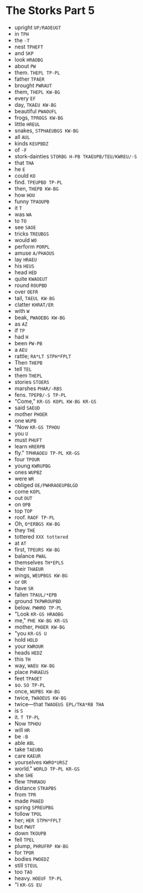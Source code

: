 # The Storks Part 5

* upright `UP/RAOEUGT`
* in `TPH`
* the `-T`
* nest `TPHEFT`
* and `SKP`
* look `HRAOBG`
* about `PW`
* them. `THEPL TP-PL`
* father `TPAER`
* brought `PWRAUT`
* them, `THEPL KW-BG`
* every `EF`
* day, `TKAEU KW-BG`
* beautiful `PWAOUFL`
* frogs, `TPROGS KW-BG`
* little `HREUL`
* snakes, `STPHAEUBGS KW-BG`
* all `AUL`
* kinds `KEUPBDZ`
* of `-F`
* stork-dainties `STORBG H-PB TKAEUPB/TEU/KWREU/-S`
* that `THA`
* he `E`
* could `KO`
* find. `TPEUPBD TP-PL`
* then, `THEPB KW-BG`
* how `HOU`
* funny `TPAOUPB`
* it `T`
* was `WA`
* to `TO`
* see `SAOE`
* tricks `TREUBGS`
* would `WO`
* perform `PORPL`
* amuse `A/PHAOUS`
* lay `HRAEU`
* his `HEUS`
* head `HED`
* quite `KWAOEUT`
* round `ROUPBD`
* over `OEFR`
* tail, `TAEUL KW-BG`
* clatter `KHRAT/ER`
* with `W`
* beak, `PWAOEBG KW-BG`
* as `AZ`
* if `TP`
* had `H`
* been `PW-PB`
* a `AEU`
* rattle; `RA*LT STPH*FPLT`
* Then `THEPB`
* tell `TEL`
* them `THEPL`
* stories `STOERS`
* marshes `PHAR/-RBS`
* fens. `TPEPB/-S TP-PL`
* "Come," `KR-GS KOPL KW-BG KR-GS`
* said `SAEUD`
* mother `PHOER`
* one `WUPB`
* "Now `KR-GS TPHOU`
* you `U`
* must `PHUFT`
* learn `HRERPB`
* fly." `TPHRAOEU TP-PL KR-GS`
* four `TPOUR`
* young `KWRUPBG`
* ones `WUPBZ`
* were `WR`
* obliged `OE/PWHRAOEUPBLGD`
* come `KOPL`
* out `OUT`
* on `OPB`
* top `TOP`
* roof. `RAOF TP-PL`
* Oh, `O*ERBGS KW-BG`
* they `THE`
* tottered `XXX tottered`
* at `AT`
* first, `TPEURS KW-BG`
* balance `PWAL`
* themselves `TH*EPLS`
* their `THAEUR`
* wings, `WEUPBGS KW-BG`
* or `OR`
* have `SR`
* fallen `TPAUL/*EPB`
* ground `TKPWROUPBD`
* below. `PWHRO TP-PL`
* "Look `KR-GS HRAOBG`
* me," `PHE KW-BG KR-GS`
* mother, `PHOER KW-BG`
* "you `KR-GS U`
* hold `HOLD`
* your `KWROUR`
* heads `HEDZ`
* this `TH`
* way, `WAEU KW-BG`
* place `PHRAEUS`
* feet `TPAOET`
* so. `SO TP-PL`
* once, `WUPBS KW-BG`
* twice, `TWAOEUS KW-BG`
* twice—that `TWAOEUS EPL/TKA*RB THA`
* is `S`
* it. `T TP-PL`
* Now `TPHOU`
* will `HR`
* be `-B`
* able `ABL`
* take `TAEUBG`
* care `KAEUR`
* yourselves `KWRO*URSZ`
* world." `WORLD TP-PL KR-GS`
* she `SHE`
* flew `TPHRAOU`
* distance `STKAPBS`
* from `TPR`
* made `PHAED`
* spring `SPREUPBG`
* follow `TPOL`
* her; `HER STPH*FPLT`
* but `PWUT`
* down `TKOUPB`
* fell `TPEL`
* plump, `PHRUFRP KW-BG`
* for `TPOR`
* bodies `PWOEDZ`
* still `STEUL`
* too `TAO`
* heavy. `HOEUF TP-PL`
* "I `KR-GS EU`
